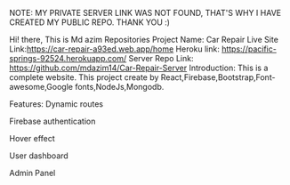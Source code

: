 NOTE: MY PRIVATE SERVER LINK WAS NOT FOUND, THAT'S WHY I HAVE CREATED MY PUBLIC REPO. THANK YOU :)

Hi! there, This is Md azim  Repositories
Project Name: Car Repair
Live Site Link:https://car-repair-a93ed.web.app/home
Heroku link: https://pacific-springs-92524.herokuapp.com/
Server Repo Link: https://github.com/mdazim14/Car-Repair-Server
Introduction:
This is a complete website. This project create by React,Firebase,Bootstrap,Font-awesome,Google fonts,NodeJs,Mongodb.

Features:
Dynamic routes

Firebase authentication

Hover effect

User dashboard

Admin Panel
